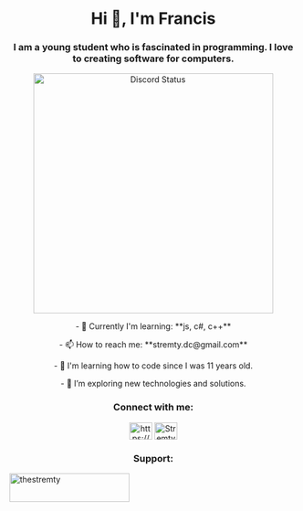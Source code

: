 <h1 align="center">Hi 👋, I'm Francis</h1>
<h3 align="center">I am a young student who is fascinated in programming. I love to creating software for computers.</h3>
<p align="center">
  <img src="https://lanyard.cnrad.dev/api/770603168623099925" alt="Discord Status" width="420" />
</p>
<p align="center">
  - 🌱 Currently I'm learning: **js, c#, c++**
</p>
<p align="center">
  - 📫 How to reach me: **stremty.dc@gmail.com**
</p>
<p align="center">
  - 👶 I'm learning how to code since I was 11 years old.
</p>
<p align="center">
  - 🤔 I’m exploring new technologies and solutions.
</p>
<h3 align="center">Connect with me:</h3>
<p align="center">
<a href="https://www.youtube.com/channel/ucawth_qk2lyjpq_xmfct0fg" target="blank"><img align="center" src="https://raw.githubusercontent.com/rahuldkjain/github-profile-readme-generator/master/src/images/icons/Social/youtube.svg" alt="https://www.youtube.com/channel/ucawth_qk2lyjpq_xmfct0fg" height="30" width="40" /></a>
<a href="https://discordapp.com/users/770603168623099925 target="blank"><img align="center" src="https://raw.githubusercontent.com/rahuldkjain/github-profile-readme-generator/master/src/images/icons/Social/discord.svg" alt="Stremty#1327" height="30" width="40" /></a>
</p>

<h3 align="center">Support:</h3>
<p><a href="https://www.buymeacoffee.com/thestremty"> <img align="center" src="https://cdn.buymeacoffee.com/buttons/v2/default-yellow.png" height="50" width="210" alt="thestremty" /></a></p><br><br>


